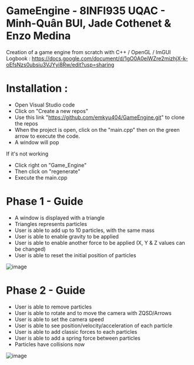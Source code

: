 # GameEngine - 8INFI935 UQAC - Minh-Quân BUI, Jade Cothenet & Enzo Medina

Creation of a game engine from scratch with C++ / OpenGL / ImGUI
Logbook : https://docs.google.com/document/d/1gO0A0eiWZre2mizhjX-k-oEfsNzs0ubsiu3VJYyi8Rw/edit?usp=sharing

# Installation :

+ Open Visual Studio code
+ Click on "Create a new repos" 
+ Use this link "https://github.com/emkyu404/GameEngine.git" to clone the repos
+ When the project is open, click on the "main.cpp" then on the green arrow to execute the code.
+ A window will pop

If it's not working
+ Click right on "Game_Engine"
+ Then click on "regenerate"
+ Execute the main.cpp


# Phase 1 - Guide

+ A window is displayed with a triangle
+ Triangles represents particles
+ User is able to add up to 10 particles, with the same mass
+ User is able to enable gravity to be applied
+ User is able to enable another force to be applied (X, Y & Z values can be changed)
+ User is able to reset the initial position of particles

![image](https://user-images.githubusercontent.com/55577930/192173999-031dc309-1ec7-45a4-b9fa-180e8ec56033.png)

# Phase 2 - Guide 

+ User is able to remove particles
+ User is able to rotate and to move the camera with ZQSD/Arrows 
+ User is able to set the camera speed
+ User is able to see position/velocity/acceleration of each particle
+ User is able to add classic forces to each particles
+ User is able to add a spring force between particles
+ Particles have collisions now 

![image](https://user-images.githubusercontent.com/58985300/197421682-68e2c9ee-c746-476a-acd5-a45e87f72b2f.png)

